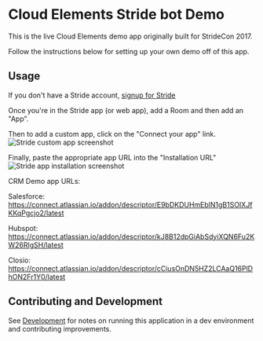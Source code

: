 # Cloud Elements Stride bot Demo


This is the live Cloud Elements demo app originally built for StrideCon 2017.

Follow the instructions below for setting up your own demo off of this app.

## Usage

If you don't have a Stride account, [signup for Stride](https://signup.stride.com/)

Once you're in the Stride app (or web app), add a Room and then add an "App".

Then to add a custom app, click on the "Connect your app" link.
![Stride custom app screenshot](https://cl.ly/312s042r3p1D/Screen%20Shot%202017-11-26%20at%208.29.41%20PM.png)

Finally, paste the appropriate app URL into the "Installation URL"
![Stride app installation screenshot](https://cl.ly/3o1H3U1Q1S3r/[50dd2ba235d507e0dce11f76100a66b4]_Screen%20Shot%202017-11-26%20at%208.31.45%20PM.png)

CRM Demo app URLs:

Salesforce: https://connect.atlassian.io/addon/descriptor/E9bDKDUHmEblN1gB1SOIXJfKKqPgcjo2/latest

Hubspot: https://connect.atlassian.io/addon/descriptor/kJ8B12dpGiAbSdyiXQN6Fu2KW26RlgSH/latest

Closio: https://connect.atlassian.io/addon/descriptor/cCiusOnDN5HZ2LCAaQ16PlDhON2Fr1Y0/latest


## Contributing and Development
See [Development](Development.md) for notes on running this application in a dev environment and contributing improvements.